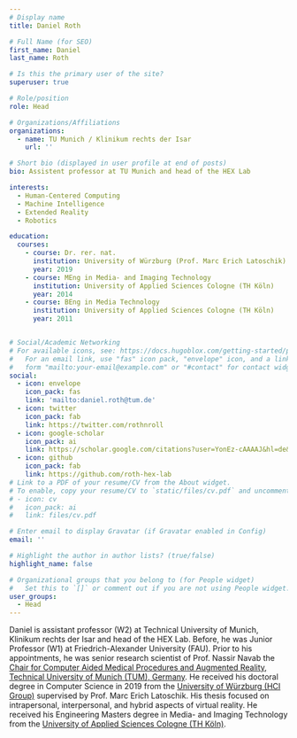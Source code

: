 ```yaml
---
# Display name
title: Daniel Roth

# Full Name (for SEO)
first_name: Daniel
last_name: Roth

# Is this the primary user of the site?
superuser: true

# Role/position
role: Head 

# Organizations/Affiliations
organizations:
  - name: TU Munich / Klinikum rechts der Isar
    url: ''

# Short bio (displayed in user profile at end of posts)
bio: Assistent professor at TU Munich and head of the HEX Lab

interests:
  - Human-Centered Computing
  - Machine Intelligence
  - Extended Reality
  - Robotics

education:
  courses:
    - course: Dr. rer. nat.
      institution: University of Würzburg (Prof. Marc Erich Latoschik)
      year: 2019
    - course: MEng in Media- and Imaging Technology
      institution: University of Applied Sciences Cologne (TH Köln)
      year: 2014
    - course: BEng in Media Technology
      institution: University of Applied Sciences Cologne (TH Köln)
      year: 2011


# Social/Academic Networking
# For available icons, see: https://docs.hugoblox.com/getting-started/page-builder/#icons
#   For an email link, use "fas" icon pack, "envelope" icon, and a link in the
#   form "mailto:your-email@example.com" or "#contact" for contact widget.
social:
  - icon: envelope
    icon_pack: fas
    link: 'mailto:daniel.roth@tum.de'
  - icon: twitter
    icon_pack: fab
    link: https://twitter.com/rothnroll
  - icon: google-scholar
    icon_pack: ai
    link: https://scholar.google.com/citations?user=YonEz-cAAAAJ&hl=de&oi=ao
  - icon: github
    icon_pack: fab
    link: https://github.com/roth-hex-lab
# Link to a PDF of your resume/CV from the About widget.
# To enable, copy your resume/CV to `static/files/cv.pdf` and uncomment the lines below.
# - icon: cv
#   icon_pack: ai
#   link: files/cv.pdf

# Enter email to display Gravatar (if Gravatar enabled in Config)
email: ''

# Highlight the author in author lists? (true/false)
highlight_name: false

# Organizational groups that you belong to (for People widget)
#   Set this to `[]` or comment out if you are not using People widget.
user_groups:
  - Head
---
```


Daniel is assistant professor (W2) at Technical University of Munich, Klinikum rechts der Isar and head of the HEX Lab. Before, he was Junior Professor (W1) at Friedrich-Alexander University (FAU). Prior to his appointments, he was senior research scientist of Prof. Nassir Navab the [Chair for Computer Aided Medical Procedures and Augmented Reality, Technical University of Munich (TUM), Germany](https://www.in.tum.de/campar/members/). He received his doctoral degree in Computer Science in 2019 from the [University of Würzburg (HCI Group)](http://hci.uni-wuerzburg.de/) supervised by Prof. Marc Erich Latoschik. His thesis focused on intrapersonal, interpersonal, and hybrid aspects of virtual reality. He received his Engineering Masters degree in Media- and Imaging Technology from the [University of Applied Sciences Cologne (TH Köln)](https://www.th-koeln.de/studium/medientechnologie-master_1126.php).
